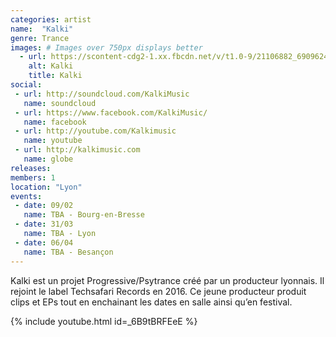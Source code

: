 ```yaml
---
categories: artist
name:  "Kalki"
genre: Trance
images: # Images over 750px displays better
  - url: https://scontent-cdg2-1.xx.fbcdn.net/v/t1.0-9/21106882_690962437769870_7147457902654957832_n.png?oh=678106f21177768842732a91d004146d&oe=5A13B8F1
    alt: Kalki
    title: Kalki
social:
 - url: http://soundcloud.com/KalkiMusic
   name: soundcloud
 - url: https://www.facebook.com/KalkiMusic/
   name: facebook
 - url: http://youtube.com/Kalkimusic
   name: youtube
 - url: http://kalkimusic.com
   name: globe
releases:
members: 1
location: "Lyon"
events:
 - date: 09/02
   name: TBA - Bourg-en-Bresse
 - date: 31/03
   name: TBA - Lyon
 - date: 06/04
   name: TBA - Besançon
---
```

Kalki est un projet Progressive/Psytrance créé par un producteur lyonnais. Il rejoint le label Techsafari Records en 2016. Ce jeune producteur produit clips et EPs tout en enchainant les dates en salle ainsi qu’en festival.

{% include youtube.html id=_6B9tBRFEeE %}
